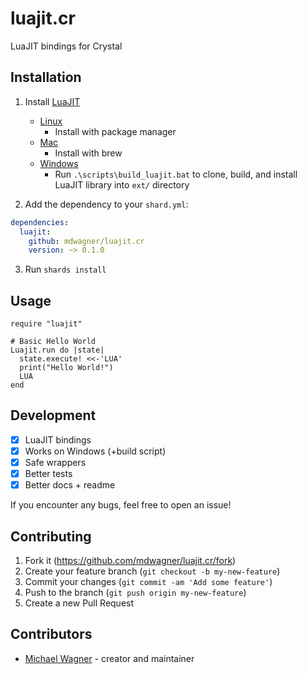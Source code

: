 # luajit.cr

LuaJIT bindings for Crystal

## Installation

1. Install [LuaJIT](https://luajit.org)
    - [Linux](https://www.google.com/search?q=install+luajit+linux)
        - Install with package manager
    - [Mac](https://www.google.com/search?q=install+luajit+mac)
        - Install with brew
    - [Windows](https://www.google.com/search?q=install+luajit+windows)
        - Run `.\scripts\build_luajit.bat` to clone, build, and install LuaJIT library into `ext/` directory

2. Add the dependency to your `shard.yml`:

```yaml
dependencies:
  luajit:
    github: mdwagner/luajit.cr
    version: ~> 0.1.0
```

3. Run `shards install`

## Usage

```crystal
require "luajit"

# Basic Hello World
Luajit.run do |state|
  state.execute! <<-'LUA'
  print("Hello World!")
  LUA
end
```

## Development

- [x] LuaJIT bindings
- [x] Works on Windows (+build script)
- [x] Safe wrappers
- [x] Better tests
- [x] Better docs + readme

If you encounter any bugs, feel free to open an issue!

## Contributing

1. Fork it (<https://github.com/mdwagner/luajit.cr/fork>)
2. Create your feature branch (`git checkout -b my-new-feature`)
3. Commit your changes (`git commit -am 'Add some feature'`)
4. Push to the branch (`git push origin my-new-feature`)
5. Create a new Pull Request

## Contributors

- [Michael Wagner](https://github.com/mdwagner) - creator and maintainer
